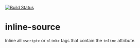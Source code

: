 [![Build Status](https://travis-ci.org/popeindustries/inline-source.png)](https://travis-ci.org/popeindustries/inline-source)

# inline-source

Inline all `<script>` or `<link>` tags that contain the `inline` attribute.